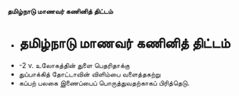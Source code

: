 **தமிழ்நாடு மாணவர் கணினித் திட்டம்**
- # தமிழ்நாடு மாணவர் கணினித் திட்டம்
- -2 v. உலோகத்தின் துளை பெதரிதாக்கு
- துப்பாக்கித் தோட்டாவின் விளிம்பை வளைத்தகற்று
- கப்பற் பலகை இணைப்பைப் பொருத்துவதற்காகப் பிரித்தெடு.

